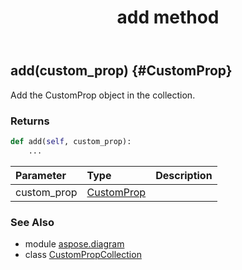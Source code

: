 ﻿---
title: add method
second_title: Aspose.Diagram for Python via .NET API References
description: 
type: docs
weight: 20
url: /python-net/aspose.diagram/custompropcollection/add/
is_root: false
---

## add(custom_prop) {#CustomProp}

Add the CustomProp object in the collection.

### Returns 





```python
def add(self, custom_prop):
    ...
```


| Parameter | Type | Description |
| :- | :- | :- |
| custom_prop | [CustomProp](/diagram/python-net/aspose.diagram/customprop) |  |



### See Also
* module [aspose.diagram](../../)
* class [CustomPropCollection](/diagram/python-net/aspose.diagram/custompropcollection)
